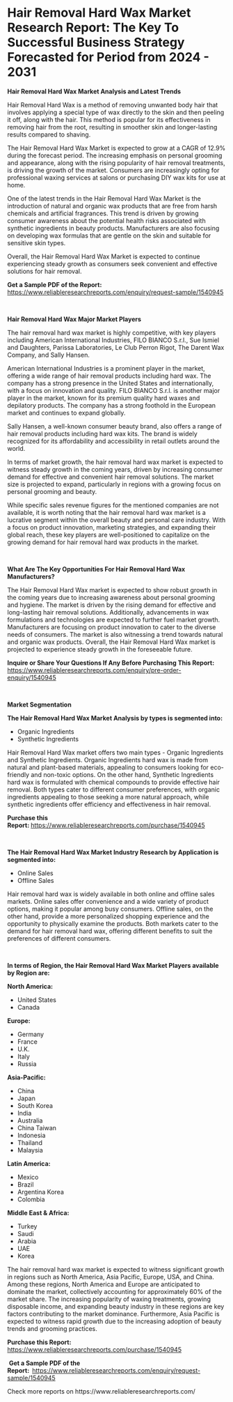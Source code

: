 <p><h1>Hair Removal Hard Wax Market Research Report: The Key To Successful Business Strategy Forecasted for Period from 2024 - 2031</h1></p><p><strong>Hair Removal Hard Wax Market Analysis and Latest Trends</strong></p>
<p><p>Hair Removal Hard Wax is a method of removing unwanted body hair that involves applying a special type of wax directly to the skin and then peeling it off, along with the hair. This method is popular for its effectiveness in removing hair from the root, resulting in smoother skin and longer-lasting results compared to shaving.</p><p>The Hair Removal Hard Wax Market is expected to grow at a CAGR of 12.9% during the forecast period. The increasing emphasis on personal grooming and appearance, along with the rising popularity of hair removal treatments, is driving the growth of the market. Consumers are increasingly opting for professional waxing services at salons or purchasing DIY wax kits for use at home.</p><p>One of the latest trends in the Hair Removal Hard Wax Market is the introduction of natural and organic wax products that are free from harsh chemicals and artificial fragrances. This trend is driven by growing consumer awareness about the potential health risks associated with synthetic ingredients in beauty products. Manufacturers are also focusing on developing wax formulas that are gentle on the skin and suitable for sensitive skin types.</p><p>Overall, the Hair Removal Hard Wax Market is expected to continue experiencing steady growth as consumers seek convenient and effective solutions for hair removal.</p></p>
<p><strong>Get a Sample PDF of the Report:&nbsp;</strong> <a href="https://www.reliableresearchreports.com/enquiry/request-sample/1540945">https://www.reliableresearchreports.com/enquiry/request-sample/1540945</a></p>
<p>&nbsp;</p>
<p><strong>Hair Removal Hard Wax Major Market Players</strong></p>
<p><p>The hair removal hard wax market is highly competitive, with key players including American International Industries, FILO BIANCO S.r.l., Sue Ismiel and Daughters, Parissa Laboratories, Le Club Perron Rigot, The Darent Wax Company, and Sally Hansen. </p><p>American International Industries is a prominent player in the market, offering a wide range of hair removal products including hard wax. The company has a strong presence in the United States and internationally, with a focus on innovation and quality. FILO BIANCO S.r.l. is another major player in the market, known for its premium quality hard waxes and depilatory products. The company has a strong foothold in the European market and continues to expand globally.</p><p>Sally Hansen, a well-known consumer beauty brand, also offers a range of hair removal products including hard wax kits. The brand is widely recognized for its affordability and accessibility in retail outlets around the world. </p><p>In terms of market growth, the hair removal hard wax market is expected to witness steady growth in the coming years, driven by increasing consumer demand for effective and convenient hair removal solutions. The market size is projected to expand, particularly in regions with a growing focus on personal grooming and beauty.</p><p>While specific sales revenue figures for the mentioned companies are not available, it is worth noting that the hair removal hard wax market is a lucrative segment within the overall beauty and personal care industry. With a focus on product innovation, marketing strategies, and expanding their global reach, these key players are well-positioned to capitalize on the growing demand for hair removal hard wax products in the market.</p></p>
<p>&nbsp;</p>
<p><strong>What Are The Key Opportunities For Hair Removal Hard Wax Manufacturers?</strong></p>
<p><p>The Hair Removal Hard Wax market is expected to show robust growth in the coming years due to increasing awareness about personal grooming and hygiene. The market is driven by the rising demand for effective and long-lasting hair removal solutions. Additionally, advancements in wax formulations and technologies are expected to further fuel market growth. Manufacturers are focusing on product innovation to cater to the diverse needs of consumers. The market is also witnessing a trend towards natural and organic wax products. Overall, the Hair Removal Hard Wax market is projected to experience steady growth in the foreseeable future.</p></p>
<p><strong>Inquire or Share Your Questions If Any Before Purchasing This Report:</strong> <a href="https://www.reliableresearchreports.com/enquiry/pre-order-enquiry/1540945">https://www.reliableresearchreports.com/enquiry/pre-order-enquiry/1540945</a></p>
<p>&nbsp;</p>
<p><strong>Market Segmentation</strong></p>
<p><strong>The Hair Removal Hard Wax Market Analysis by types is segmented into:</strong></p>
<p><ul><li>Organic Ingredients</li><li>Synthetic Ingredients</li></ul></p>
<p><p>Hair Removal Hard Wax market offers two main types - Organic Ingredients and Synthetic Ingredients. Organic Ingredients hard wax is made from natural and plant-based materials, appealing to consumers looking for eco-friendly and non-toxic options. On the other hand, Synthetic Ingredients hard wax is formulated with chemical compounds to provide effective hair removal. Both types cater to different consumer preferences, with organic ingredients appealing to those seeking a more natural approach, while synthetic ingredients offer efficiency and effectiveness in hair removal.</p></p>
<p><strong>Purchase this Report:&nbsp;</strong><a href="https://www.reliableresearchreports.com/purchase/1540945">https://www.reliableresearchreports.com/purchase/1540945</a></p>
<p>&nbsp;</p>
<p><strong>The Hair Removal Hard Wax Market Industry Research by Application is segmented into:</strong></p>
<p><ul><li>Online Sales</li><li>Offline Sales</li></ul></p>
<p><p>Hair removal hard wax is widely available in both online and offline sales markets. Online sales offer convenience and a wide variety of product options, making it popular among busy consumers. Offline sales, on the other hand, provide a more personalized shopping experience and the opportunity to physically examine the products. Both markets cater to the demand for hair removal hard wax, offering different benefits to suit the preferences of different consumers.</p></p>
<p>&nbsp;</p>
<p><strong>In terms of Region, the Hair Removal Hard Wax Market Players available by Region are:</strong></p>
<p>
    <p> <strong> North America: </strong>
        <ul>
            <li>United States</li>
            <li>Canada</li>
        </ul>
        </p> 
    <p> <strong> Europe: </strong>
        <ul>
            <li>Germany</li>
            <li>France</li>
            <li>U.K.</li>
            <li>Italy</li>
            <li>Russia</li>
        </ul>
        </p> 
    <p> <strong> Asia-Pacific: </strong>
        <ul>
            <li>China</li>
            <li>Japan</li>
            <li>South Korea</li>
            <li>India</li>
            <li>Australia</li>
            <li>China Taiwan</li>
            <li>Indonesia</li>
            <li>Thailand</li>
            <li>Malaysia</li>
        </ul>
        </p> 
    <p> <strong> Latin America: </strong>
        <ul>
            <li>Mexico</li>
            <li>Brazil</li>
            <li>Argentina Korea</li>
            <li>Colombia</li>
        </ul>
        </p> 
    <p> <strong> Middle East & Africa: </strong>
        <ul>
            <li>Turkey</li>
            <li>Saudi</li>
            <li>Arabia</li>
            <li>UAE</li>
            <li>Korea</li>
        </ul>
    </p>
    </p>
<p><p>The hair removal hard wax market is expected to witness significant growth in regions such as North America, Asia Pacific, Europe, USA, and China. Among these regions, North America and Europe are anticipated to dominate the market, collectively accounting for approximately 60% of the market share. The increasing popularity of waxing treatments, growing disposable income, and expanding beauty industry in these regions are key factors contributing to the market dominance. Furthermore, Asia Pacific is expected to witness rapid growth due to the increasing adoption of beauty trends and grooming practices.</p></p>
<p><strong>Purchase this Report: </strong><a href="https://www.reliableresearchreports.com/purchase/1540945">https://www.reliableresearchreports.com/purchase/1540945</a></p>
<p>&nbsp;<strong>Get a Sample PDF of the Report:&nbsp;&nbsp;</strong><a href="https://www.reliableresearchreports.com/enquiry/request-sample/1540945">https://www.reliableresearchreports.com/enquiry/request-sample/1540945</a></p>
<p><strong></strong></p>
<p>Check more reports on https://www.reliableresearchreports.com/</p>